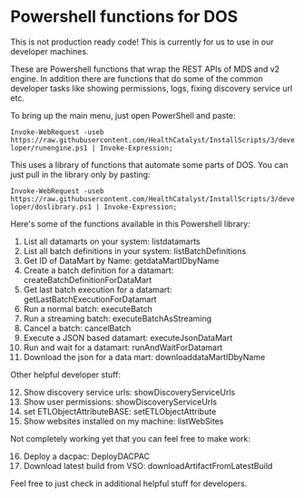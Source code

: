 # Powershell functions for DOS
This is not production ready code!  This is currently for us to use in our developer machines.

These are Powershell functions that wrap the REST APIs of MDS and v2 engine.  In addition there are functions that do some of the common developer tasks like showing permissions, logs, fixing discovery service url etc.

To bring up the main menu, just open PowerShell and paste:

`Invoke-WebRequest -useb https://raw.githubusercontent.com/HealthCatalyst/InstallScripts/3/developer/runengine.ps1 | Invoke-Expression;`

This uses a library of functions that automate some parts of DOS.  You can just pull in the library only by pasting:

`Invoke-WebRequest -useb https://raw.githubusercontent.com/HealthCatalyst/InstallScripts/3/developer/doslibrary.ps1 | Invoke-Expression;`

Here's some of the functions available in this Powershell library:

1. List all datamarts on your system: listdatamarts
2. List all batch definitions in your system: listBatchDefinitions
3. Get ID of DataMart by Name: getdataMartIDbyName <name of datamart>
4. Create a batch definition for a datamart: createBatchDefinitionForDataMart <datamart name>
5. Get last batch execution for a datamart: getLastBatchExecutionForDatamart <datamart id>
6. Run a normal batch: executeBatch <batch definition id>
7. Run a streaming batch: executeBatchAsStreaming <batch definitinon id>
8. Cancel a batch: cancelBatch <batch execution id>
9. Execute a JSON based datamart: executeJsonDataMart <filename>
10. Run and wait for a datamart: runAndWaitForDatamart <datamart name>
11. Download the json for a data mart: downloaddataMartIDbyName <name of datamart>
  
Other helpful developer stuff:

12. Show discovery service urls: showDiscoveryServiceUrls
13. Show user permissions: showDiscoveryServiceUrls
14. set ETLObjectAttributeBASE: setETLObjectAttribute <attributeName> <attributeValueTXT> <attributeValueNBR>
15. Show websites installed on my machine: listWebSites

Not completely working yet that you can feel free to make work:

16. Deploy a dacpac: DeployDACPAC
17. Download latest build from VSO: downloadArtifactFromLatestBuild

Feel free to just check in additional helpful stuff for developers.

